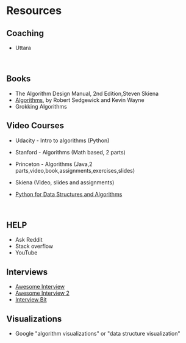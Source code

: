 # Resources

## Coaching



* Uttara

  ​


## __Books__



* The Algorithm Design Manual, 2nd Edition,Steven Skiena
* [Algorithms](http://algs4.cs.princeton.edu/home/), by Robert Sedgewick and Kevin Wayne
* Grokking Algorithms 



## Video Courses



* Udacity - Intro to algorithms (Python)

* Stanford - Algorithms (Math based, 2 parts)

* Princeton - Algorithms (Java,2 parts,video,book,assignments,exercises,slides)

* Skiena (Video, slides and assignments)

* [Python for Data Structures and Algorithms](https://www.udemy.com/python-for-data-structures-algorithms-and-interviews)

  ​

## HELP



* Ask Reddit
* Stack overflow
* YouTube



## Interviews



* [Awesome Interview](https://github.com/MaximAbramchuck/awesome-interview-questions#algorithms)
* [Awesome Interview 2](https://github.com/MaximAbramchuck/awesome-interview-questions#data-structures)
* [Interview Bit](https://www.interviewbit.com/)




## Visualizations



* Google "algorithm visualizations" or "data structure visualization"
